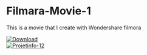 # Filmara-Movie-1
This is a movie that I create with Wondershare filmora

 [![Download](https://img.shields.io/badge/Download-blue?style=for-the-badge&logo=github)](https://github.com/Projetinfo-14/Filmara-Movie-1/archive/refs/heads/main.zip)                                               
[![Projetinfo-12](https://img.shields.io/badge/Projetinfo--12-181717?style=for-the-badge)](https://github.com/Projetinfo-12)

